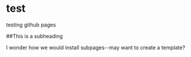 # test
testing github pages

##This is a subheading 

I wonder how we would install subpages--may want to create a template? 
